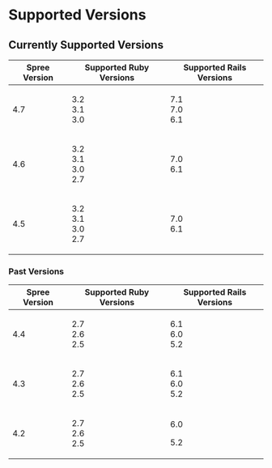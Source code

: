 # Supported Versions

## Currently Supported Versions

| Spree Version | Supported Ruby Versions         | Supported Rails Versions |
| ------------- | ------------------------------- | ------------------------ |
| 4.7           | <p>3.2<br>3.1<br>3.0</p>        | <p>7.1<br>7.0<br>6.1</p> |
| 4.6           | <p>3.2<br>3.1<br>3.0<br>2.7</p> | <p>7.0<br>6.1</p>        |
| 4.5           | <p>3.2<br>3.1<br>3.0<br>2.7</p> | <p>7.0<br>6.1</p>        |

### Past Versions

| Spree Version | Supported Ruby Versions  | Supported Rails Versions |
| ------------- | ------------------------ | ------------------------ |
| 4.4           | <p>2.7<br>2.6<br>2.5</p> | <p>6.1<br>6.0<br>5.2</p> |
| 4.3           | <p>2.7<br>2.6<br>2.5</p> | <p>6.1<br>6.0<br>5.2</p> |
| 4.2           | <p>2.7<br>2.6<br>2.5</p> | <p>6.0</p><p>5.2</p>     |
